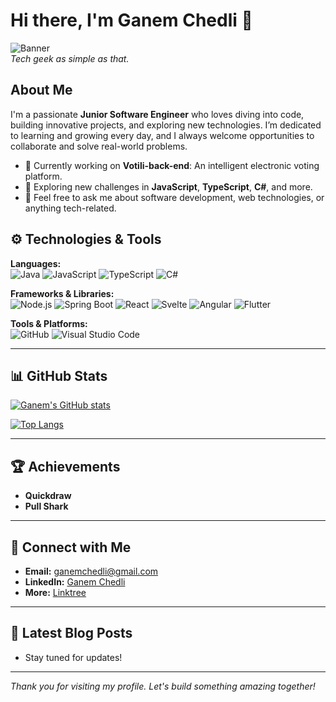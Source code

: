 # Hi there, I'm Ganem Chedli 👋

![Banner](https://via.placeholder.com/1200x300?text=Welcome+to+My+Profile)  
*Tech geek as simple as that.*

## About Me

I'm a passionate **Junior Software Engineer** who loves diving into code, building innovative projects, and exploring new technologies. I’m dedicated to learning and growing every day, and I always welcome opportunities to collaborate and solve real-world problems.

- 🔭 Currently working on **Votili-back-end**: An intelligent electronic voting platform.
- 🌱 Exploring new challenges in **JavaScript**, **TypeScript**, **C#**, and more.
- 💬 Feel free to ask me about software development, web technologies, or anything tech-related.

## ⚙️ Technologies & Tools

**Languages:**  
![Java](https://img.shields.io/badge/Java-%23ED8B00.svg?style=for-the-badge&logo=java&logoColor=white)
![JavaScript](https://img.shields.io/badge/JavaScript-%23F7DF1E.svg?style=for-the-badge&logo=javascript&logoColor=black)
![TypeScript](https://img.shields.io/badge/TypeScript-%23007ACC.svg?style=for-the-badge&logo=typescript&logoColor=white)
![C#](https://img.shields.io/badge/C%23-%23239120.svg?style=for-the-badge&logo=csharp&logoColor=white)

**Frameworks & Libraries:**  
![Node.js](https://img.shields.io/badge/Node.js-339933?style=for-the-badge&logo=nodedotjs&logoColor=white)
![Spring Boot](https://img.shields.io/badge/Spring_Boot-6DB33F?style=for-the-badge&logo=spring-boot&logoColor=white)
![React](https://img.shields.io/badge/React-20232A?style=for-the-badge&logo=react&logoColor=61DAFB)
![Svelte](https://img.shields.io/badge/Svelte-FF3E00?style=for-the-badge&logo=svelte&logoColor=white)
![Angular](https://img.shields.io/badge/Angular-%23DD0031.svg?style=for-the-badge&logo=angular&logoColor=white)
![Flutter](https://img.shields.io/badge/Flutter-02569B?style=for-the-badge&logo=flutter&logoColor=white)

**Tools & Platforms:**  
![GitHub](https://img.shields.io/badge/GitHub-181717?style=for-the-badge&logo=github&logoColor=white)
![Visual Studio Code](https://img.shields.io/badge/VS_Code-007ACC?style=for-the-badge&logo=visual-studio-code&logoColor=white)

---

## 📊 GitHub Stats

[![Ganem's GitHub stats](https://github-readme-stats.vercel.app/api?username=ganemchedli&show_icons=true&theme=radical)](https://github.com/ganemchedli)

[![Top Langs](https://github-readme-stats.vercel.app/api/top-langs/?username=ganemchedli&layout=compact&theme=radical)](https://github.com/ganemchedli)

---

## 🏆 Achievements

- **Quickdraw**
- **Pull Shark**

---

## 🤝 Connect with Me

- **Email:** [ganemchedli@gmail.com](mailto:ganemchedli@gmail.com)
- **LinkedIn:** [Ganem Chedli](https://www.linkedin.com/in/ganem-chedli-8171b3186/)
- **More:** [Linktree](https://linktr.ee/ganemchedli)

---

## 📝 Latest Blog Posts

<!-- BLOG-POST-LIST:START -->
- Stay tuned for updates!
<!-- BLOG-POST-LIST:END -->

---

*Thank you for visiting my profile. Let's build something amazing together!*
